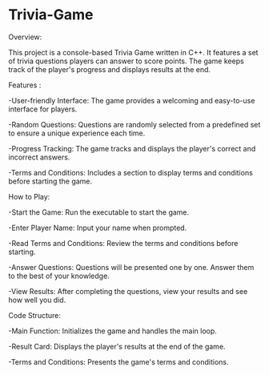 # Trivia-Game


Overview:


This project is a console-based Trivia Game written in C++. It features a set of trivia questions players can answer to score points. The game keeps track of the player's progress and displays results at the end.  



Features :


-User-friendly Interface:   The game provides a welcoming and easy-to-use interface for players. 

-Random Questions:   Questions are randomly selected from a predefined set to ensure a unique experience each time. 

-Progress Tracking:   The game tracks and displays the player's correct and incorrect answers. 

-Terms and Conditions:   Includes a section to display terms and conditions before starting the game.



How to Play: 


-Start the Game:   Run the executable to start the game. 

-Enter Player Name:   Input your name when prompted. 

-Read Terms and Conditions:   Review the terms and conditions before starting. 

-Answer Questions:   Questions will be presented one by one. Answer them to the best of your knowledge. 

-View Results:   After completing the questions, view your results and see how well you did. 



Code Structure:


-Main Function:   Initializes the game and handles the main loop. 

-Result Card:  Displays the player's results at the end of the game. 

-Terms and Conditions:   Presents the game's terms and conditions.
